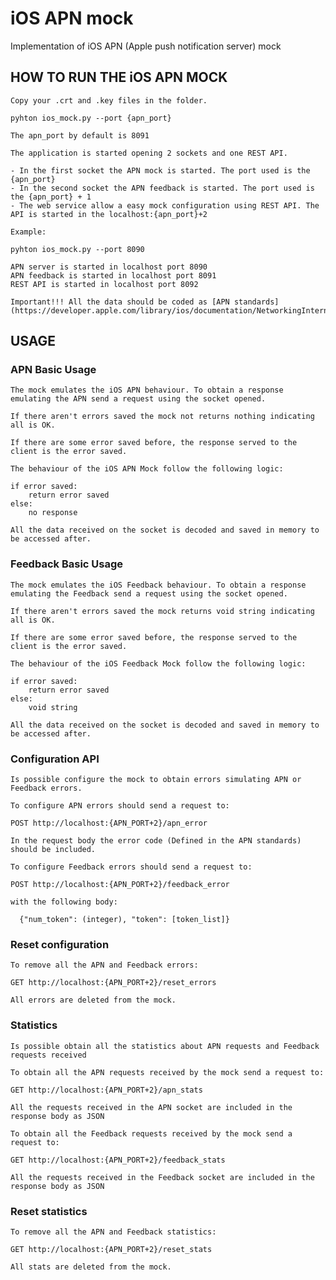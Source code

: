 iOS APN mock
============

Implementation of iOS APN (Apple push notification server) mock


## HOW TO RUN THE iOS APN MOCK

    Copy your .crt and .key files in the folder.

    pyhton ios_mock.py --port {apn_port}

    The apn_port by default is 8091

    The application is started opening 2 sockets and one REST API.

    - In the first socket the APN mock is started. The port used is the {apn_port}
    - In the second socket the APN feedback is started. The port used is the {apn_port} + 1
    - The web service allow a easy mock configuration using REST API. The API is started in the localhost:{apn_port}+2

    Example:

    pyhton ios_mock.py --port 8090

    APN server is started in localhost port 8090
    APN feedback is started in localhost port 8091
    REST API is started in localhost port 8092

    Important!!! All the data should be coded as [APN standards](https://developer.apple.com/library/ios/documentation/NetworkingInternet/Conceptual/RemoteNotificationsPG/Chapters/CommunicatingWIthAPS.html)


## USAGE

### APN Basic Usage

    The mock emulates the iOS APN behaviour. To obtain a response emulating the APN send a request using the socket opened.

    If there aren't errors saved the mock not returns nothing indicating all is OK.

    If there are some error saved before, the response served to the client is the error saved.

    The behaviour of the iOS APN Mock follow the following logic:

    if error saved:
        return error saved
    else:
        no response

    All the data received on the socket is decoded and saved in memory to be accessed after.

### Feedback Basic Usage

    The mock emulates the iOS Feedback behaviour. To obtain a response emulating the Feedback send a request using the socket opened.

    If there aren't errors saved the mock returns void string indicating all is OK.

    If there are some error saved before, the response served to the client is the error saved.

    The behaviour of the iOS Feedback Mock follow the following logic:

    if error saved:
        return error saved
    else:
        void string

    All the data received on the socket is decoded and saved in memory to be accessed after.

### Configuration API

    Is possible configure the mock to obtain errors simulating APN or Feedback errors.

    To configure APN errors should send a request to:

    POST http://localhost:{APN_PORT+2}/apn_error

    In the request body the error code (Defined in the APN standards) should be included.

    To configure Feedback errors should send a request to:

    POST http://localhost:{APN_PORT+2}/feedback_error

    with the following body:

      {"num_token": (integer), "token": [token_list]}

### Reset configuration

    To remove all the APN and Feedback errors:

    GET http://localhost:{APN_PORT+2}/reset_errors

    All errors are deleted from the mock.

### Statistics

    Is possible obtain all the statistics about APN requests and Feedback requests received

    To obtain all the APN requests received by the mock send a request to:

    GET http://localhost:{APN_PORT+2}/apn_stats

    All the requests received in the APN socket are included in the response body as JSON

    To obtain all the Feedback requests received by the mock send a request to:

    GET http://localhost:{APN_PORT+2}/feedback_stats

    All the requests received in the Feedback socket are included in the response body as JSON


### Reset statistics

    To remove all the APN and Feedback statistics:

    GET http://localhost:{APN_PORT+2}/reset_stats

    All stats are deleted from the mock.





